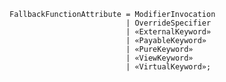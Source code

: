<!-- This file is generated automatically by infrastructure scripts. Please don't edit by hand. -->

```{ .ebnf .slang-ebnf #FallbackFunctionAttribute }
FallbackFunctionAttribute = ModifierInvocation
                          | OverrideSpecifier
                          | «ExternalKeyword»
                          | «PayableKeyword»
                          | «PureKeyword»
                          | «ViewKeyword»
                          | «VirtualKeyword»;
```
